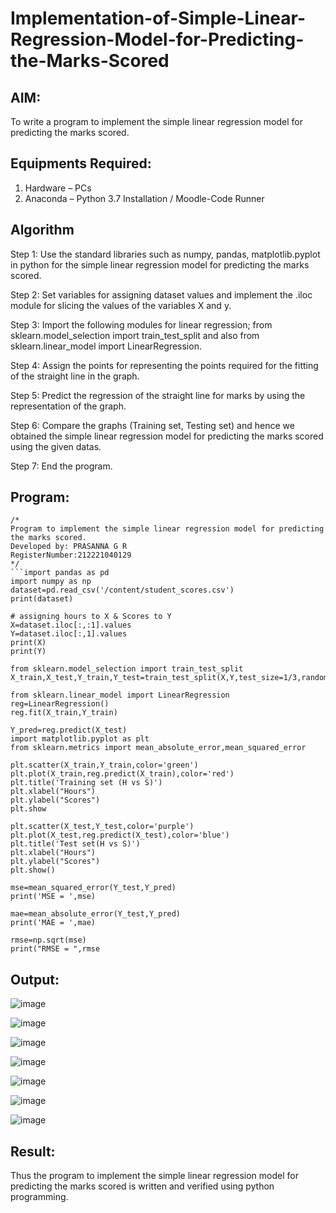 # Implementation-of-Simple-Linear-Regression-Model-for-Predicting-the-Marks-Scored

## AIM:
To write a program to implement the simple linear regression model for predicting the marks scored.

## Equipments Required:
1. Hardware – PCs
2. Anaconda – Python 3.7 Installation / Moodle-Code Runner

## Algorithm
Step 1:
Use the standard libraries such as numpy, pandas, matplotlib.pyplot in python for the simple linear regression model for predicting the marks scored.

Step 2:
Set variables for assigning dataset values and implement the .iloc module for slicing the values of the variables X and y.

Step 3:
Import the following modules for linear regression; from sklearn.model_selection import train_test_split and also from sklearn.linear_model import LinearRegression.

Step 4:
Assign the points for representing the points required for the fitting of the straight line in the graph.

Step 5:
Predict the regression of the straight line for marks by using the representation of the graph.

Step 6:
Compare the graphs (Training set, Testing set) and hence we obtained the simple linear regression model for predicting the marks scored using the given datas.

Step 7:
End the program.
## Program:
```
/*
Program to implement the simple linear regression model for predicting the marks scored.
Developed by: PRASANNA G R
RegisterNumber:212221040129
*/
```import pandas as pd
import numpy as np
dataset=pd.read_csv('/content/student_scores.csv')
print(dataset)

# assigning hours to X & Scores to Y
X=dataset.iloc[:,:1].values
Y=dataset.iloc[:,1].values
print(X)
print(Y)

from sklearn.model_selection import train_test_split
X_train,X_test,Y_train,Y_test=train_test_split(X,Y,test_size=1/3,random_state=0)

from sklearn.linear_model import LinearRegression
reg=LinearRegression()
reg.fit(X_train,Y_train)

Y_pred=reg.predict(X_test)
import matplotlib.pyplot as plt
from sklearn.metrics import mean_absolute_error,mean_squared_error

plt.scatter(X_train,Y_train,color='green')
plt.plot(X_train,reg.predict(X_train),color='red')
plt.title('Training set (H vs S)')
plt.xlabel("Hours")
plt.ylabel("Scores")
plt.show

plt.scatter(X_test,Y_test,color='purple')
plt.plot(X_test,reg.predict(X_test),color='blue')
plt.title('Test set(H vs S)')
plt.xlabel("Hours")
plt.ylabel("Scores")
plt.show()

mse=mean_squared_error(Y_test,Y_pred)
print('MSE = ',mse)

mae=mean_absolute_error(Y_test,Y_pred)
print('MAE = ',mae)

rmse=np.sqrt(mse)
print("RMSE = ",rmse
```

## Output:

![image](https://user-images.githubusercontent.com/94911373/228476761-420b67d9-2a7d-448b-b27e-4f1804f7fd8d.png)


![image](https://user-images.githubusercontent.com/94911373/228476846-f07ce461-e8b7-41a4-a148-d5fde1e7ee6e.png)


![image](https://user-images.githubusercontent.com/94911373/228476904-ad0fb962-26f6-45c3-9682-275f9c75080c.png)



![image](https://user-images.githubusercontent.com/94911373/228476956-92c91ad6-5321-43a6-9b0e-4e6153121913.png)



![image](https://user-images.githubusercontent.com/94911373/228477010-1176c915-bd6c-44a7-9ce9-b55c852ae7d6.png)





![image](https://user-images.githubusercontent.com/94911373/228477085-f182b942-8344-4b00-ba1d-24c5a18de642.png)





![image](https://user-images.githubusercontent.com/94911373/228477174-8c2a5a6e-40a0-4a62-8996-38afddb1c07e.png)



## Result:
Thus the program to implement the simple linear regression model for predicting the marks scored is written and verified using python programming.
